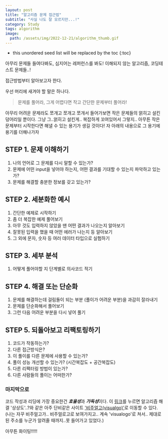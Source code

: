 ```yaml
---
layout: post
title: "알고리즘 문제 접근법"
subtitle: "사실 나도 잘 모르지만...!"
category: Study
tags: algorithm
image:
  path: /assets/img/2022-12-21/algorithm_thumb.gif
---
```


* this unordered seed list will be replaced by the toc
{:toc}

아무리 문제들 들여다봐도,
심지어는 레퍼런스를 봐도!
이해되지 않는 알고리즘, 코딩테스트 문제들..!

접근방법부터 알아보고자 한다.

우선 머리에 새겨야 할 말은 하나다.

> 문제를 풀어라, 그게 어렵다면 작고 간단한 문제부터 풀어라!

<!--more-->

아무리 어려운 문제라도 쪼개고 쪼개고 쪼개서 들어가보면 작은 문제들의 얽히고 설킨 덩어리일 뿐이다. 그냥 그..얽히고 설킨게.. 복잡하게 꼬여있어서 그렇지.. 아무튼 작은 문제부터 시작한다면 해낼 수 있는 용기가 생길 것이다! 자 아래의 내용으로 그 용기에 용기를 더해나가자

<!--more-->

## STEP 1. 문제 이해하기
  1. 나의 언어로 그 문제를 다시 말할 수 있는가?
  2. 문제에 어떤 input을 넣어야 하는지, 어떤 결과를 기대할 수 있는지 파악하고 있는가?
  3. 문제를 해결할 충분한 정보를 갖고 있는가?

## STEP 2. 세분화한 예시
  1. 간단한 예제로 시작하기
  2. 좀 더 복잡한 예제 풀어보기
  3. 아무 것도 입력하지 않았을 땐 어떤 결과가 나오는지 알아보기
  4. 잘못된 입력을 했을 때 어떤 에러가 나는지 등 알아보기
  5. 그 외에 문자, 숫자 등 여러 데이터 타입으로 실험하기

## STEP 3. 세부 분석
  1. 어떻게 풀어야할 지 단계별로 의사코드 적기

## STEP 4. 해결 또는 단순화
  1. 문제를 해결하는데 걸림돌이 되는 부분 (풀이가 어려운 부분)을 과감히 잘라내기
  2. 문제를 단순화해서 풀어보기
  3. 그런 다음 어려운 부분을 다시 넣어 풀기

## STEP 5. 되돌아보고 리팩토링하기
  1. 코드가 작동하는가?
  2. 다른 접근방식은?
  3. 이 풀이를 다른 문제에 사용할 수 있는가?
  4. 풀이 성능 개선할 수 있는가? (시간복잡도 + 공간복잡도)
  5. 다른 리팩터링 방법이 있는가?
  6. 다른 사람들의 풀이는 어떠한가?


### 마지막으로

코드 작성과 리딩에 가장 중요한건 ***효율성***과 ***가독성***이다.
이 [링크]를 누르면 알고리즘 해결 '상상도'..?와 같은 아주 단비같은 사이트 ['비주얼고(visualgo)']로 이동할 수 있다.
(나는 자꾸 비주얼고가.. 비주얼로고로 보여가지고.. 계속 'visualogo'로 쳐서.. 제대로 된 주소를 누군가 알려줄 때까지..못 들어가고 있었다.)

아무튼 화이팅!!!!!


[링크]:(https://visualgo.net)
['비주얼고(visualgo)']:(https://visualgo.net)